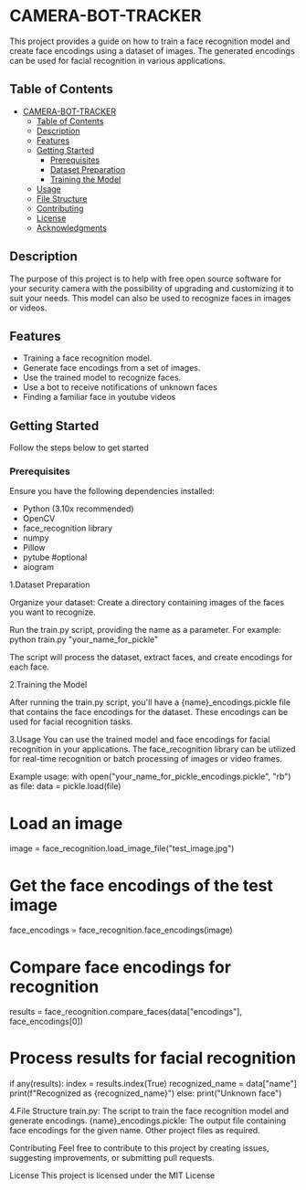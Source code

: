 # CAMERA-BOT-TRACKER

This project provides a guide on how to train a face recognition model and create face encodings using a dataset of images. The generated encodings can be used for facial recognition in various applications.

## Table of Contents

- [CAMERA-BOT-TRACKER](#CAMERA-BOT-TRACKER)
  - [Table of Contents](#table-of-contents)
  - [Description](#description)
  - [Features](#features)
  - [Getting Started](#getting-started)
    - [Prerequisites](#prerequisites)
    - [Dataset Preparation](#dataset-preparation)
    - [Training the Model](#training-the-model)
  - [Usage](#usage)
  - [File Structure](#file-structure)
  - [Contributing](#contributing)
  - [License](#license)
  - [Acknowledgments](#acknowledgments)

## Description

The purpose of this project is to help with free open source software for your security camera with the possibility of upgrading and customizing it to suit your needs. This model can also be used to recognize faces in images or videos.


## Features

- Training a face recognition model.
- Generate face encodings from a set of images.
- Use the trained model to recognize faces.
- Use a bot to receive notifications of unknown faces
- Finding a familiar face in youtube videos


## Getting Started

Follow the steps below to get started 

### Prerequisites

Ensure you have the following dependencies installed:

- Python (3.10x recommended)
- OpenCV
- face_recognition library
- numpy
- Pillow
- pytube #optional
- aiogram


1.Dataset Preparation


Organize your dataset: Create a directory containing images of the faces you want to recognize.

Run the train.py script, providing the name as a parameter. For example:
python train.py "your_name_for_pickle"

The script will process the dataset, extract faces, and create encodings for each face.


2.Training the Model


After running the train.py script, you'll have a {name}_encodings.pickle file that contains the face encodings for the dataset. These encodings can be used for facial recognition tasks.

3.Usage
You can use the trained model and face encodings for facial recognition in your applications. The face_recognition library can be utilized for real-time recognition or batch processing of images or video frames.

Example usage:
with open("your_name_for_pickle_encodings.pickle", "rb") as file:
    data = pickle.load(file)

# Load an image
image = face_recognition.load_image_file("test_image.jpg")

# Get the face encodings of the test image
face_encodings = face_recognition.face_encodings(image)

# Compare face encodings for recognition
results = face_recognition.compare_faces(data["encodings"], face_encodings[0])

# Process results for facial recognition
if any(results):
    index = results.index(True)
    recognized_name = data["name"]
    print(f"Recognized as {recognized_name}")
else:
    print("Unknown face")

4.File Structure
train.py: The script to train the face recognition model and generate encodings.
{name}_encodings.pickle: The output file containing face encodings for the given name.
Other project files as required.



Contributing
Feel free to contribute to this project by creating issues, suggesting improvements, or submitting pull requests.


License
This project is licensed under the MIT License 

